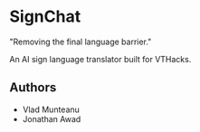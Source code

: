 # SignChat

"Removing the final language barrier."

An AI sign language translator built for VTHacks.

## Authors 
- Vlad Munteanu 
- Jonathan Awad 

